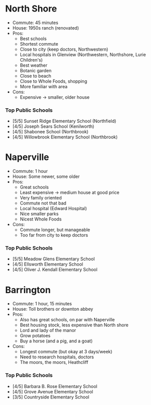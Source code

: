 # North Shore
- Commute: 45 minutes
- House: 1950s ranch (renovated)
- Pros:
    * Best schools
    * Shortest commute
    * Close to city (keep doctors, Northwestern)
    * Local hospitals in Glenview (Northwestern, Northshore, Lurie Children's)
    * Best weather 
    * Botanic garden
    * Close to beach
    * Close to Whole Foods, shopping
    * More familiar with area
- Cons:
    * Expensive -> smaller, older house
### Top Public Schools
- [5/5] Sunset Ridge Elementary School (Northfield)
- [4/5] Joseph Sears School (Kenilworth)
- [4/5] Shabonee School (Northbrook)
- [4/5] Willowbrook Elementary School (Northbrook)

# Naperville
- Commute: 1 hour
- House: Some newer, some older
- Pros:
    * Great schools
    * Least expensive -> medium house at good price
    * Very family oriented
    * Commute not that bad
    * Local hospital (Edward Hospital)
    * Nice smaller parks
    * Nicest Whole Foods
- Cons:
    * Commute longer, but manageable
    * Too far from city to keep doctors    
### Top Public Schools
- [5/5] Meadow Glens Elementary School
- [4/5] Ellsworth Elementary School
- [4/5] Oliver J. Kendall Elementary School

# Barrington
- Commute: 1 hour, 15 minutes
- House: Toll brothers or downton abbey
- Pros:
    * Also has great schools, on par with Naperville
    * Best housing stock, less expensive than North shore
    * Lord and lady of the manor
    * Grow potatoes
    * Buy a horse (and a pig, and a goat)
- Cons:
    * Longest commute (but okay at 3 days/week)
    * Need to research hospitals, doctors
    * The moors, the moors, Heathcliff
### Top Public Schools
- [4/5] Barbara B. Rose Elementary School
- [4/5] Grove Avenue Elementary School
- [3/5] Countryside Elementary School

 



